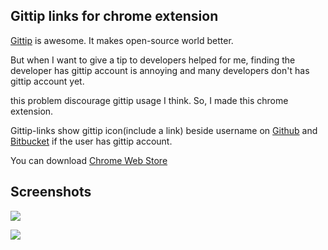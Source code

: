Gittip links for chrome extension
-----------------------

[Gittip](https://www.gittip.com/) is awesome. It makes open-source world better.

But when I want to give a tip to developers helped for me,
finding the developer has gittip account is annoying
and many developers don't has gittip account yet.

this problem discourage gittip usage I think.
So, I made this chrome extension.

Gittip-links show gittip icon(include a link) beside username on
[Github](https://github.com) and [Bitbucket](https://bitbucket.org/)
if the user has gittip account.

You can download [Chrome Web Store](https://chrome.google.com/webstore/detail/oiepnjpngemgpdcfnikcmcgglciegfdm)

## Screenshots

![](https://raw.github.com/outsideris/gittip-links/master/docs/screenshots/screenshot1.jpg)

![](https://raw.github.com/outsideris/gittip-links/master/docs/screenshots/screenshot2.jpg)
